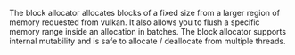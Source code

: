 The block allocator allocates blocks of a fixed size from a larger region of memory requested from vulkan.
It also allows you to flush a specific memory range inside an allocation in batches.
The block allocator supports internal mutability and is safe to allocate / deallocate from multiple threads.
